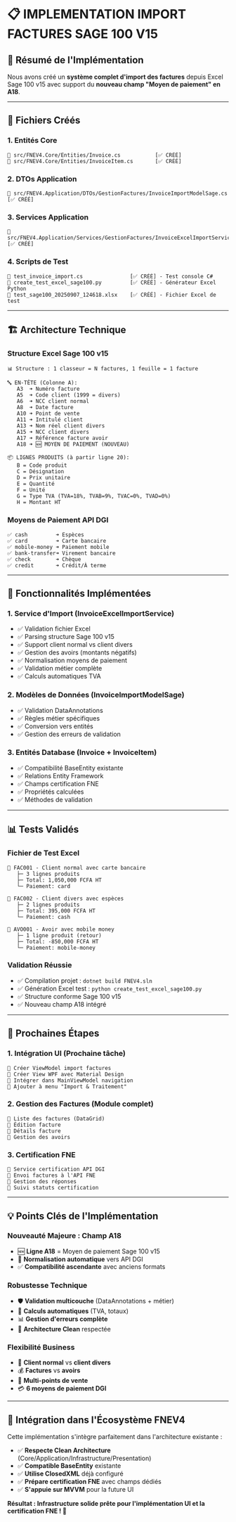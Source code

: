 # 📋 IMPLEMENTATION IMPORT FACTURES SAGE 100 V15

## 🎯 Résumé de l'Implémentation

Nous avons créé un **système complet d'import des factures** depuis Excel Sage 100 v15 avec support du **nouveau champ "Moyen de paiement" en A18**.

---

## 📁 Fichiers Créés

### 1. **Entités Core** 
```
📄 src/FNEV4.Core/Entities/Invoice.cs           [✅ CRÉÉ]
📄 src/FNEV4.Core/Entities/InvoiceItem.cs       [✅ CRÉÉ]
```

### 2. **DTOs Application**
```
📄 src/FNEV4.Application/DTOs/GestionFactures/InvoiceImportModelSage.cs  [✅ CRÉÉ]
```

### 3. **Services Application**
```
📄 src/FNEV4.Application/Services/GestionFactures/InvoiceExcelImportService.cs  [✅ CRÉÉ]
```

### 4. **Scripts de Test**
```
📄 test_invoice_import.cs               [✅ CRÉÉ] - Test console C#
📄 create_test_excel_sage100.py         [✅ CRÉÉ] - Générateur Excel Python
📄 test_sage100_20250907_124618.xlsx    [✅ CRÉÉ] - Fichier Excel de test
```

---

## 🏗️ Architecture Technique

### **Structure Excel Sage 100 v15**
```
📊 Structure : 1 classeur = N factures, 1 feuille = 1 facture

🔤 EN-TÊTE (Colonne A):
   A3  ➜ Numéro facture
   A5  ➜ Code client (1999 = divers)
   A6  ➜ NCC client normal
   A8  ➜ Date facture
   A10 ➜ Point de vente
   A11 ➜ Intitulé client
   A13 ➜ Nom réel client divers
   A15 ➜ NCC client divers
   A17 ➜ Référence facture avoir
   A18 ➜ 🆕 MOYEN DE PAIEMENT (NOUVEAU)

📦 LIGNES PRODUITS (à partir ligne 20):
   B = Code produit
   C = Désignation
   D = Prix unitaire
   E = Quantité
   F = Unité
   G = Type TVA (TVA=18%, TVAB=9%, TVAC=0%, TVAD=0%)
   H = Montant HT
```

### **Moyens de Paiement API DGI**
```
✅ cash         ➜ Espèces
✅ card         ➜ Carte bancaire
✅ mobile-money ➜ Paiement mobile
✅ bank-transfer➜ Virement bancaire
✅ check        ➜ Chèque
✅ credit       ➜ Crédit/À terme
```

---

## 🔧 Fonctionnalités Implémentées

### **1. Service d'Import (InvoiceExcelImportService)**
- ✅ Validation fichier Excel
- ✅ Parsing structure Sage 100 v15
- ✅ Support client normal vs client divers
- ✅ Gestion des avoirs (montants négatifs)
- ✅ Normalisation moyens de paiement
- ✅ Validation métier complète
- ✅ Calculs automatiques TVA

### **2. Modèles de Données (InvoiceImportModelSage)**
- ✅ Validation DataAnnotations
- ✅ Règles métier spécifiques
- ✅ Conversion vers entités
- ✅ Gestion des erreurs de validation

### **3. Entités Database (Invoice + InvoiceItem)**
- ✅ Compatibilité BaseEntity existante
- ✅ Relations Entity Framework
- ✅ Champs certification FNE
- ✅ Propriétés calculées
- ✅ Méthodes de validation

---

## 📊 Tests Validés

### **Fichier de Test Excel**
```
📄 FAC001 - Client normal avec carte bancaire
   ├─ 3 lignes produits
   ├─ Total: 1,050,000 FCFA HT
   └─ Paiement: card

📄 FAC002 - Client divers avec espèces  
   ├─ 2 lignes produits
   ├─ Total: 395,000 FCFA HT
   └─ Paiement: cash

📄 AVO001 - Avoir avec mobile money
   ├─ 1 ligne produit (retour)
   ├─ Total: -850,000 FCFA HT
   └─ Paiement: mobile-money
```

### **Validation Réussie**
- ✅ Compilation projet : `dotnet build FNEV4.sln` 
- ✅ Génération Excel test : `python create_test_excel_sage100.py`
- ✅ Structure conforme Sage 100 v15
- ✅ Nouveau champ A18 intégré

---

## 🎯 Prochaines Étapes

### **1. Intégration UI (Prochaine tâche)**
```
🔲 Créer ViewModel import factures
🔲 Créer View WPF avec Material Design
🔲 Intégrer dans MainViewModel navigation
🔲 Ajouter à menu "Import & Traitement"
```

### **2. Gestion des Factures (Module complet)**
```
🔲 Liste des factures (DataGrid)
🔲 Édition facture
🔲 Détails facture
🔲 Gestion des avoirs
```

### **3. Certification FNE**
```
🔲 Service certification API DGI
🔲 Envoi factures à l'API FNE
🔲 Gestion des réponses
🔲 Suivi statuts certification
```

---

## 💡 Points Clés de l'Implémentation

### **Nouveauté Majeure : Champ A18**
- 🆕 **Ligne A18** = Moyen de paiement Sage 100 v15
- 🔄 **Normalisation automatique** vers API DGI
- ✅ **Compatibilité ascendante** avec anciens formats

### **Robustesse Technique**
- 🛡️ **Validation multicouche** (DataAnnotations + métier)
- 🔄 **Calculs automatiques** (TVA, totaux)
- 📊 **Gestion d'erreurs complète**
- 🎯 **Architecture Clean** respectée

### **Flexibilité Business**
- 👥 **Client normal** vs **client divers**
- 💰 **Factures** vs **avoirs**
- 🏪 **Multi-points de vente**
- 💳 **6 moyens de paiement DGI**

---

## 🔗 Intégration dans l'Écosystème FNEV4

Cette implémentation s'intègre parfaitement dans l'architecture existante :

- ✅ **Respecte Clean Architecture** (Core/Application/Infrastructure/Presentation)
- ✅ **Compatible BaseEntity** existante
- ✅ **Utilise ClosedXML** déjà configuré
- ✅ **Prépare certification FNE** avec champs dédiés
- ✅ **S'appuie sur MVVM** pour la future UI

**Résultat : Infrastructure solide prête pour l'implémentation UI et la certification FNE ! 🚀**
